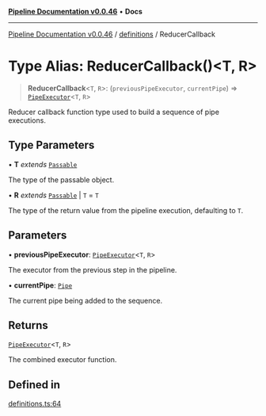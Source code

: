 [**Pipeline Documentation v0.0.46**](../../README.md) • **Docs**

***

[Pipeline Documentation v0.0.46](../../modules.md) / [definitions](../README.md) / ReducerCallback

# Type Alias: ReducerCallback()\<T, R\>

> **ReducerCallback**\<`T`, `R`\>: (`previousPipeExecutor`, `currentPipe`) => [`PipeExecutor`](PipeExecutor.md)\<`T`, `R`\>

Reducer callback function type used to build a sequence of pipe executions.

## Type Parameters

• **T** *extends* [`Passable`](Passable.md)

The type of the passable object.

• **R** *extends* [`Passable`](Passable.md) \| `T` = `T`

The type of the return value from the pipeline execution, defaulting to `T`.

## Parameters

• **previousPipeExecutor**: [`PipeExecutor`](PipeExecutor.md)\<`T`, `R`\>

The executor from the previous step in the pipeline.

• **currentPipe**: [`Pipe`](Pipe.md)

The current pipe being added to the sequence.

## Returns

[`PipeExecutor`](PipeExecutor.md)\<`T`, `R`\>

The combined executor function.

## Defined in

[definitions.ts:64](https://github.com/stonemjs/pipeline/blob/c07ce1382a041850d8a6e0a7b2ea9d4b5c88fabb/src/definitions.ts#L64)
